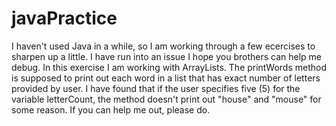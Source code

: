 # javaPractice
I haven't used Java in a while, so I am working through a few ecercises to sharpen up a little.  I have run into an issue I hope you brothers can help me debug.  In this exercise I am working with ArrayLists.  The printWords method is supposed to print out each word in a list that has exact number of letters provided by user.  I have found that if the user specifies five (5) for the variable letterCount, the method doesn't print out "house" and "mouse" for some reason.  If you can help me out, please do.
